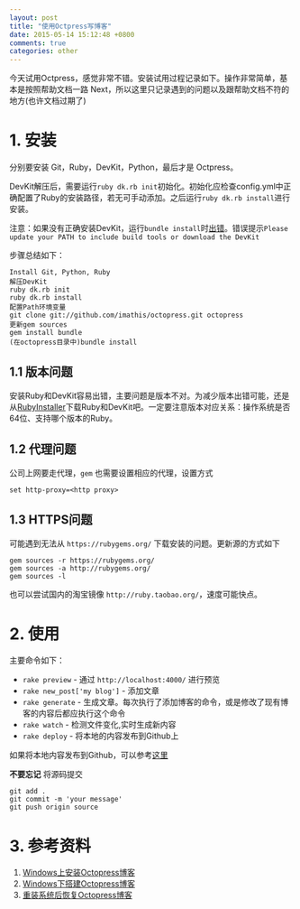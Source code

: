 ```yaml
---
layout: post
title: "使用Octpress写博客"
date: 2015-05-14 15:12:48 +0800
comments: true
categories: other
---
```

今天试用Octpress，感觉非常不错。安装试用过程记录如下。操作非常简单，基本是按照帮助文档一路 Next，所以这里只记录遇到的问题以及跟帮助文档不符的地方(也许文档过期了)

<!--more-->

# 1. 安装
分别要安装 Git，Ruby，DevKit，Python，最后才是 Octpress。

DevKit解压后，需要运行`ruby dk.rb init`初始化。初始化应检查config.yml中正确配置了Ruby的安装路径，若无可手动添加。之后运行`ruby dk.rb install`进行安装。

注意：如果没有正确安装DevKit，运行`bundle install`时[出错](http://stackoverflow.com/questions/10694997/gem-install-json-v-1-7-3-gives-please-update-your-path-to-include-build-tools)。错误提示`Please update your PATH to include build tools or download the DevKit`

步骤总结如下：

	Install Git, Python, Ruby
	解压DevKit
	ruby dk.rb init
	ruby dk.rb install
	配置Path环境变量
	git clone git://github.com/imathis/octopress.git octopress
	更新gem sources
	gem install bundle
	(在octopress目录中)bundle install

## 1.1 版本问题
安装Ruby和DevKit容易出错，主要问题是版本不对。为减少版本出错可能，还是从[RubyInstaller](http://rubyinstaller.org/downloads/)下载Ruby和DevKit吧。一定要注意版本对应关系：操作系统是否64位、支持哪个版本的Ruby。

## 1.2 代理问题
公司上网要走代理，`gem` 也需要设置相应的代理，设置方式

```
set http-proxy=<http proxy>
```

## 1.3 HTTPS问题
可能遇到无法从 `https://rubygems.org/` 下载安装的问题。更新源的方式如下

```
gem sources -r https://rubygems.org/
gem sources -a http://rubygems.org/
gem sources -l
```

也可以尝试国内的淘宝镜像 `http://ruby.taobao.org/`，速度可能快点。

# 2. 使用
主要命令如下：

+ `rake preview` - 通过 `http://localhost:4000/` 进行预览
+ `rake new_post['my blog']` - 添加文章
+ `rake generate` - 生成文章。每次执行了添加博客的命令，或是修改了现有博客的内容后都应执行这个命令
+ `rake watch` - 检测文件变化,实时生成新内容
+ `rake deploy` - 将本地的内容发布到Github上

如果将本地内容发布到Github，可以参考[这里](http://octopress.org/docs/deploying/github/)

**不要忘记** 将源码提交

```
git add .
git commit -m 'your message'
git push origin source
```

# 3. 参考资料
1. [Windows上安装Octopress博客](http://www.open-open.com/lib/view/open1423539522764.html)
2. [Windows下搭建Octopress博客](http://www.cnblogs.com/oec2003/archive/2013/05/27/3100896.html)
3. [重装系统后恢复Octopress博客](http://ju.outofmemory.cn/entry/109363)